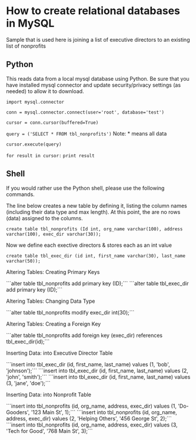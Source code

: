 # How to create relational databases in MySQL
Sample that is used here is joining a list of executive directors to an existing list of nonprofits

## Python
This reads data from a local mysql database using Python. Be sure that you have installed mysql connector and update security/privacy settings (as needed) to allow it to download.

```import mysql.connector```

```conn = mysql.connector.connect(user='root', database='test')```

```cursor = conn.cursor(buffered=True)```

```query = ('SELECT * FROM tbl_nonprofits')```
Note: * means all data

```cursor.execute(query)```

```for result in cursor:```
	```print result```

## Shell
If you would rather use the Python shell, please use the following commands.

<p> The line below creates a new table by defining it, listing the column names (including their data type and max length). At this point, the are no rows (data) assigned to the columns. </p>

```create table tbl_nonprofits (Id int, org_name varchar(100), address varchar(100), exec_dir varchar(30));```

<p> Now we define each exective directors & stores each as an int value </p>

```create table tbl_exec_dir (id int, first_name varchar(30), last_name varchar(50));```

<p> Altering Tables: Creating Primary Keys </p>
```alter table tbl_nonprofits add primary key (ID);```
```alter table tbl_exec_dir add primary key (ID);```

<p> Altering Tables: Changing Data Type </p>
```alter table tbl_nonprofits modify exec_dir int(30);```

<p> Altering Tables: Creating a Foreign Key </p>
```alter table tbl_nonprofits add foreign key (exec_dir) references tbl_exec_dir(id);```

<p> Inserting Data: into Executive Director Table </p>
```insert into tbl_exec_dir (id, first_name, last_name) values (1, 'bob', 'johnson');```
```insert into tbl_exec_dir (id, first_name, last_name) values (2, 'john', 'smith');```
```insert into tbl_exec_dir (id, first_name, last_name) values (3, 'jane', 'doe');```

<p> Inserting Data: into Nonprofit Table </p>
```insert into tbl_nonprofits (id, org_name, address, exec_dir) values (1, 'Do-Gooders', '123 Main St', 1);```
```insert into tbl_nonprofits (id, org_name, address, exec_dir) values (2, 'Helping Others', '456 George St', 2);```
```insert into tbl_nonprofits (id, org_name, address, exec_dir) values (3, 'Tech for Good', '768 Main St', 3);```
